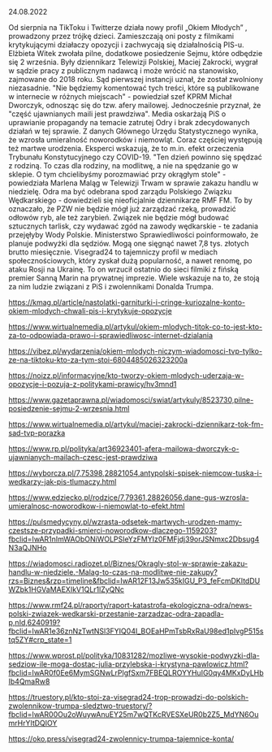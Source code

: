 24.08.2022

Od sierpnia na TikToku i Twitterze działa nowy profil „Okiem Młodych” , prowadzony przez trójkę dzieci. Zamieszczają oni posty z filmikami krytykującymi działaczy opozycji i zachwycają się działalnością PIS-u. Elżbieta Witek zwołała pilne, dodatkowe posiedzenie Sejmu, które odbędzie się 2 września. Były dziennikarz Telewizji Polskiej, Maciej Zakrocki, wygrał w sądzie pracy z publicznym nadawcą i może wrócić na stanowisko, zajmowane do 2018 roku. Sąd pierwszej instancji uznał, że został zwolniony niezasadnie. "Nie będziemy komentować tych treści, które są publikowane w internecie w różnych miejscach" - powiedział szef KPRM Michał Dworczyk, odnosząc się do tzw. afery mailowej. Jednocześnie przyznał, że "część ujawnianych maili jest prawdziwa". Media oskarżają PiS o uprawianie propagandy na temacie zatrutej Odry i brak zdecydowanych działań w tej sprawie. Z danych Głównego Urzędu Statystycznego wynika, że wzrosła umieralność noworodków i niemowląt. Coraz częściej występują też martwe urodzenia. Eksperci wskazują, że to m.in. efekt orzeczenia Trybunału Konstytucyjnego czy COVID-19. "Ten dzień powinno się spędzać z rodziną. To czas dla rodziny, na modlitwę, a nie na spędzanie go w sklepie. O tym chcielibyśmy porozmawiać przy okrągłym stole" - powiedziała Marlena Maląg w Telewizji Trwam w sprawie zakazu handlu w niedzielę. Odra ma być odebrana spod zarządu Polskiego Związku Wędkarskiego - dowiedzieli się nieoficjalnie dziennikarze RMF FM. To by oznaczało, że PZW nie będzie mógł już zarządzać rzeką, prowadzić odłowów ryb, ale też zarybień. Związek nie będzie mógł budować sztucznych tarlisk, czy wydawać zgód na zawody wędkarskie - te zadania przejęłyby Wody Polskie. Ministerstwo Sprawiedliwości poinformowało, że planuje podwyżki dla sędziów. Mogą one sięgnąć nawet 7,8 tys. złotych brutto miesięcznie. Visegrad24 to tajemniczy profil w mediach społecznościowych, który zyskał dużą popularność, a nawet renomę, po ataku Rosji na Ukrainę. To on wrzucił ostatnio do sieci filmiki z fińską premier Sanną Marin na prywatnej imprezie. Wiele wskazuje na to, że stoją za nim ludzie związani z PiS i zwolennikami Donalda Trumpa.

https://kmag.pl/article/nastolatki-garniturki-i-cringe-kuriozalne-konto-okiem-mlodych-chwali-pis-i-krytykuje-opozycje

https://www.wirtualnemedia.pl/artykul/okiem-mlodych-titok-co-to-jest-kto-za-to-odpowiada-prawo-i-sprawiedliwosc-internet-dzialania

https://vibez.pl/wydarzenia/okiem-mlodych-niczym-wiadomosci-tvp-tylko-ze-na-tiktoku-kto-za-tym-stoi-6804485026323200a

https://noizz.pl/informacyjne/kto-tworzy-okiem-mlodych-uderzaja-w-opozycje-i-pozuja-z-politykami-prawicy/hv3mnd1

https://www.gazetaprawna.pl/wiadomosci/swiat/artykuly/8523730,pilne-posiedzenie-sejmu-2-wrzesnia.html

https://www.wirtualnemedia.pl/artykul/maciej-zakrocki-dziennikarz-tok-fm-sad-tvp-porazka

https://www.rp.pl/polityka/art36923401-afera-mailowa-dworczyk-o-ujawnianych-mailach-czesc-jest-prawdziwa

https://wyborcza.pl/7,75398,28821054,antypolski-spisek-niemcow-tuska-i-wedkarzy-jak-pis-tlumaczy.html

https://www.edziecko.pl/rodzice/7,79361,28826056,dane-gus-wzrosla-umieralnosc-noworodkow-i-niemowlat-to-efekt.html

https://pulsmedycyny.pl/wzrasta-odsetek-martwych-urodzen-mamy-czestsze-przypadki-smierci-noworodkow-dlaczego-1159203?fbclid=IwAR1nImWAObONiWOLPSIeYzFMYIz0FMFjdj39orJSNmxc2Dbsug4N3aQJNHo

https://wiadomosci.radiozet.pl/Biznes/Okragly-stol-w-sprawie-zakazu-handlu-w-niedziele.-Malag-to-czas-na-modlitwe-nie-zakupy?rzs=Biznes&rzp=timeline&fbclid=IwAR12F13Jw535kIGU_P3_feFcmDKItdDUWZbk1HGVaMAEXIkV1QLr1lZyQNc

https://www.rmf24.pl/raporty/raport-katastrofa-ekologiczna-odra/news-polski-zwiazek-wedkarski-przestanie-zarzadzac-odra-zapadla-p,nId,6240919?fbclid=IwAR1e36znNzTwtNSl3FYIQ04I_BOEaHPmTsbRxRaU98ed1pIvgP515stq5ZY#crp_state=1

https://www.wprost.pl/polityka/10831282/mozliwe-wysokie-podwyzki-dla-sedziow-ile-moga-dostac-julia-przylebska-i-krystyna-pawlowicz.html?fbclid=IwAR0f0Ee6MymSGNwLrPlgfSxm7FBEQLROYYHuIG0qy4MKxDyLHbIb4QmaRw8

https://truestory.pl/kto-stoi-za-visegrad24-trop-prowadzi-do-polskich-zwolennikow-trumpa-sledztwo-truestory/?fbclid=IwAR00Ou2oWuywAnuEY25m7wQTKcRVESXeUR0b2Z5_MdYN6OumrHrYItDQIOY

https://oko.press/visegrad24-zwolennicy-trumpa-tajemnice-konta/